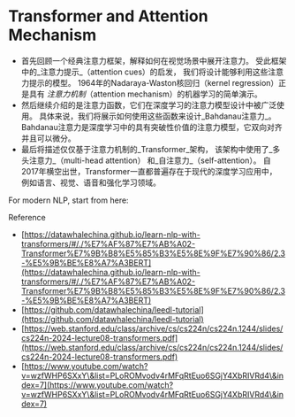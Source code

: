 # Transformer and Attention Mechanism

* 首先回顾一个经典注意力框架，解释如何在视觉场景中展开注意力。 受此框架中的_注意力提示_（attention cues）的启发， 我们将设计能够利用这些注意力提示的模型。 1964年的Nadaraya-Waston核回归（kernel regression）正是具有 _注意力机制_（attention mechanism）的机器学习的简单演示。
* 然后继续介绍的是注意力函数，它们在深度学习的注意力模型设计中被广泛使用。 具体来说，我们将展示如何使用这些函数来设计_Bahdanau注意力_。 Bahdanau注意力是深度学习中的具有突破性价值的注意力模型，它双向对齐并且可以微分。
* 最后将描述仅仅基于注意力机制的_Transformer_架构， 该架构中使用了_多头注意力_（multi-head attention） 和_自注意力_（self-attention）。 自2017年横空出世，Transformer一直都普遍存在于现代的深度学习应用中， 例如语言、视觉、语音和强化学习领域。





For modern NLP,  start from here:

Reference

* [https://datawhalechina.github.io/learn-nlp-with-transformers/#/./%E7%AF%87%E7%AB%A02-Transformer%E7%9B%B8%E5%85%B3%E5%8E%9F%E7%90%86/2.3-%E5%9B%BE%E8%A7%A3BERT](https://datawhalechina.github.io/learn-nlp-with-transformers/#/./%E7%AF%87%E7%AB%A02-Transformer%E7%9B%B8%E5%85%B3%E5%8E%9F%E7%90%86/2.3-%E5%9B%BE%E8%A7%A3BERT)
* [https://github.com/datawhalechina/leedl-tutorial](https://github.com/datawhalechina/leedl-tutorial)
* [https://web.stanford.edu/class/archive/cs/cs224n/cs224n.1244/slides/cs224n-2024-lecture08-transformers.pdf](https://web.stanford.edu/class/archive/cs/cs224n/cs224n.1244/slides/cs224n-2024-lecture08-transformers.pdf)
* [https://www.youtube.com/watch?v=wzfWHP6SXxY\&list=PLoROMvodv4rMFqRtEuo6SGjY4XbRIVRd4\&index=7](https://www.youtube.com/watch?v=wzfWHP6SXxY\&list=PLoROMvodv4rMFqRtEuo6SGjY4XbRIVRd4\&index=7)
